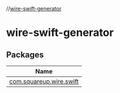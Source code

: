//[wire-swift-generator](index.md)

# wire-swift-generator

## Packages

| Name |
|---|
| [com.squareup.wire.swift](wire-swift-generator/com.squareup.wire.swift/index.md) |
